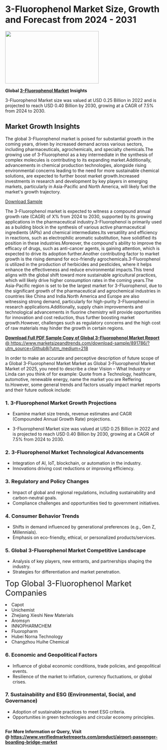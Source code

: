 <H1>3-Fluorophenol Market Size, Growth and Forecast from 2024 - 2031</H1><img class="aligncenter size-medium wp-image-584254" src="https://thirdeyenews.in/wp-content/uploads/2024/09/Global-Market-Research-300x168.jpeg" alt="" width="300" height="168" /><p><strong>Global&nbsp;<a href="https://www.marketsizeandtrends.com/download-sample/891786/?utm_source=Github8j?utm_medium=218">3-Fluorophenol Market</a> Insights</strong></p><p>3-Fluorophenol Market size was valued at USD 0.25 Billion in 2022 and is projected to reach USD 0.40 Billion by 2030, growing at a CAGR of 7.5% from 2024 to 2030.</p><p><h2>Market Growth Insights</h2> <p>The global 3-Fluorophenol market is poised for substantial growth in the coming years, driven by increased demand across various sectors, including pharmaceuticals, agrochemicals, and specialty chemicals.The growing use of 3-Fluorophenol as a key intermediate in the synthesis of complex molecules is contributing to its expanding market.Additionally, advancements in chemical production technologies, alongside rising environmental concerns leading to the need for more sustainable chemical solutions, are expected to further boost market growth.Increased investments in research and development by key players in emerging markets, particularly in Asia-Pacific and North America, will likely fuel the market's growth trajectory.</p> <p><a href="sample_download_link" target="_blank">Download Sample</a></p> <p>The 3-Fluorophenol market is expected to witness a compound annual growth rate (CAGR) of X% from 2024 to 2030, supported by its growing applications in the pharmaceutical industry.3-Fluorophenol is primarily used as a building block in the synthesis of various active pharmaceutical ingredients (APIs) and chemical intermediates.Its versatility and efficiency in reactions, such as electrophilic aromatic substitution, have solidified its position in these industries.Moreover, the compound's ability to improve the efficacy of drugs, such as anti-cancer agents, is gaining attention, which is expected to drive its adoption further.Another contributing factor to market growth is the rising demand for eco-friendly agrochemicals.3-Fluorophenol is utilized in the production of herbicides and pesticides, where it helps enhance the effectiveness and reduce environmental impacts.This trend aligns with the global shift toward more sustainable agricultural practices, which will likely drive higher consumption rates in the coming years.The Asia-Pacific region is set to be the largest market for 3-Fluorophenol, due to the significant growth of the pharmaceutical and agrochemical industries in countries like China and India.North America and Europe are also witnessing strong demand, particularly for high-purity 3-Fluorophenol in research applications.Additionally, supply chain improvements and technological advancements in fluorine chemistry will provide opportunities for innovation and cost reduction, thus further boosting market growth.However, challenges such as regulatory concerns and the high cost of raw materials may hinder the growth in certain regions.<p><a href="more_details_link" target="_blank"></p><p><span class=""><strong>Download Full PDF Sample Copy of Global 3-Fluorophenol Market Report</strong> @ <a href="https://www.marketsizeandtrends.com/download-sample/891786/?utm_source=Github8j?utm_medium=218" target="_blank">https://www.marketsizeandtrends.com/download-sample/891786/?utm_source=Github8j?utm_medium=218</a></span></p><p>In order to make an accurate and perceptive description of future scope of a Global&nbsp;3-Fluorophenol Market Market as Global&nbsp;3-Fluorophenol Market Market of 2025, you need to describe a clear Vision &ndash; What Industry or Linda can you think of for example: Quote from a Technology, healthcare, automotive, renewable energy, name the market you are Reffering to.However, some general trends and factors usually impact market reports and their future outlook include:</p><h3>1.&nbsp;<strong>3-Fluorophenol Market Growth Projections</strong></h3><ul><li>Examine market size trends, revenue estimates and CAGR (Compounded Annual Growth Rate) projections.</li><li><p>3-Fluorophenol Market size was valued at USD 0.25 Billion in 2022 and is projected to reach USD 0.40 Billion by 2030, growing at a CAGR of 7.5% from 2024 to 2030.</p></li></ul><h3>2.&nbsp;<strong>3-Fluorophenol Market Technological Advancements</strong></h3><ul><li>Integration of AI, IoT, blockchain, or automation in the industry.</li><li>Innovations driving cost reductions or improving efficiency.</li></ul><h3>3.&nbsp;<strong>Regulatory and Policy Changes</strong></h3><ul><li>Impact of global and regional regulations, including sustainability and carbon-neutral goals.</li><li>Compliance challenges and opportunities tied to government initiatives.</li></ul><h3>4.&nbsp;<strong>Consumer Behavior Trends</strong></h3><ul><li>Shifts in demand influenced by generational preferences (e.g., Gen Z, Millennials).</li><li>Emphasis on eco-friendly, ethical, or personalized products/services.</li></ul><h3>5.&nbsp;<strong>Global 3-Fluorophenol Market Competitive Landscape</strong></h3><ul><li>Analysis of key players, new entrants, and partnerships shaping the industry.</li><li>Strategies for differentiation and market penetration.</li></ul><p data-pm-slice="1 1 []"><span style="color: inherit; font-family: inherit; font-size: 25px;">Top Global 3-Fluorophenol Market Companies</span></p><div class="" data-test-id=""><p><li>Capot</li><li> Unichemist</li><li> Zhejiang Xieshi New Materials</li><li> Aromsyn</li><li> INNOPHARMCHEM</li><li> Fluoropharm</li><li> Hubei Norna Technology</li><li> Changzhou Huihe Chemical</li></p></div><h3>6.&nbsp;<strong>Economic and Geopolitical Factors</strong></h3><ul><li>Influence of global economic conditions, trade policies, and geopolitical events.</li><li>Resilience of the market to inflation, currency fluctuations, or global crises.</li></ul><h3>7.&nbsp;<strong>Sustainability and ESG (Environmental, Social, and Governance)</strong></h3><ul><li>Adoption of sustainable practices to meet ESG criteria.</li><li>Opportunities in green technologies and circular economy principles.</li></ul><h2><strong style="font-size: 14px;">For More Information or Query, Visit @&nbsp;</strong><a style="background-color: #ffffff; font-size: 14px;" href="https://www.marketsizeandtrends.com/report/3-fluorophenol-market/" target="_blank">https://www.verifiedmarketreports.com/product/airport-passenger-boarding-bridge-market</a></h2>